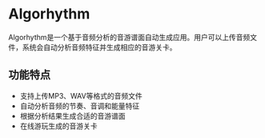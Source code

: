# Algorhythm

Algorhythm是一个基于音频分析的音游谱面自动生成应用。用户可以上传音频文件，系统会自动分析音频特征并生成相应的音游关卡。

## 功能特点

- 支持上传MP3、WAV等格式的音频文件
- 自动分析音频的节奏、音调和能量特征
- 根据分析结果生成合适的音游谱面
- 在线游玩生成的音游关卡